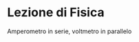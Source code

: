 # Lezione di Fisica

Amperometro in serie, voltmetro in parallelo
<!--stackedit_data:
eyJoaXN0b3J5IjpbODAzNzcwNDM0XX0=
-->